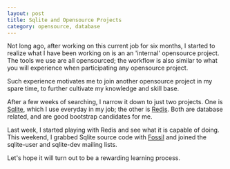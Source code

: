 ```yaml
---
layout: post
title: Sqlite and Opensource Projects
category: opensource, database
---
```


Not long ago, after working on this current job for six months, I started to realize what I have been working on is an
an 'internal' opensource project. The tools we use are all opensourced; the workflow is also similar to what you will 
experience when participating any opensource project.

Such experience motivates me to join another opensource project in my spare time, to further cultivate my knowledge and
skill base.

After a few weeks of searching, I narrow it down to just two projects. One is [Sqlite](http://www.sqlite.org/), which I 
use everyday in my job; the other is [Redis](http://redis.io/). Both are database related, and are good bootstrap candidates 
for me.

Last week, I started playing with Redis and see what it is capable of doing. This weekend, I grabbed Sqlite source code with
[Fossil](http://www.fossil-scm.org/index.html/doc/trunk/www/index.wiki) and joined the sqlite-user and sqlite-dev mailing lists.

Let's hope it will turn out to be a rewarding learning process.
